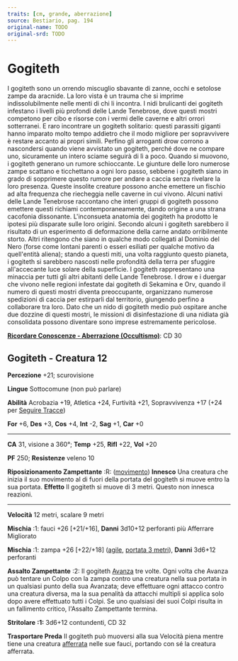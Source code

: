 ```yaml
---
traits: [cm, grande, aberrazione]
source: Bestiario, pag. 194
original-name: TODO
original-srd: TODO
---
```


# Gogiteth

I gogiteth sono un orrendo miscuglio sbavante di zanne, occhi e setolose zampe
da aracnide. La loro vista è un trauma che si imprime indissolubilmente nelle
menti di chi li incontra. I nidi brulicanti dei gogiteth infestano i livelli più
profondi delle Lande Tenebrose, dove questi mostri competono per cibo e risorse
con i vermi delle caverne e altri orrori sotterranei. E raro incontrare un
gogiteth solitario: questi parassiti giganti hanno imparato molto tempo addietro
che il modo migliore per sopravvivere è restare accanto ai propri simili.
Perfino gli arroganti drow corrono a nascondersi quando viene avvistato un
gogiteth, perché dove ne compare uno, sicuramente un intero sciame seguirà di lì
a poco. Quando si muovono, i gogiteth generano un rumore schioccante. Le
giunture delle loro numerose zampe scattano e ticchettano a ogni loro passo,
sebbene i gogiteth siano in grado di sopprimere questo rumore per andare a
caccia senza rivelare la loro presenza. Queste insolite creature possono anche
emettere un fischio ad alta frequenza che riecheggia nelle caverne in cui
vivono. Alcuni nativi delle Lande Tenebrose raccontano che interi gruppi di
gogiteth possono emettere questi richiami contemporaneamente, dando origine a
una strana cacofonia dissonante. L'inconsueta anatomia dei gogiteth ha prodotto
le ipotesi più disparate sulle loro origini. Secondo alcuni i gogiteth sarebbero
il risultato di un esperimento di deformazione della carne andato orribilmente
storto. Altri ritengono che siano in qualche modo collegati al Dominio del Nero
(forse come lontani parenti o esseri esiliati per qualche motivo da quell'entità
aliena); stando a questi miti, una volta raggiunto questo pianeta, i gogiteth si
sarebbero nascosti nelle profondità della terra per sfuggire all'accecante luce
solare della superficie. I gogiteth rappresentano una minaccia per tutti gli
altri abitanti delle Lande Tenebrose. I drow e i duergar che vivono nelle
regioni infestate dai gogiteth di Sekamina e Orv, quando il numero di questi
mostri diventa preoccupante, organizzano numerose spedizioni di caccia per
estirparli dal territorio, giungendo perfino a collaborare tra loro. Dato che un
nido di gogiteth medio può ospitare anche due dozzine di questi mostri, le
missioni di disinfestazione di una nidiata già consolidata possono diventare
sono imprese estremamente pericolose.

**[Ricordare Conoscenze - Aberrazione (Occultismo)](/azioni/abilita/ricordare-conoscenze)**:
CD 30

## Gogiteth - Creatura 12

**Percezione** +21; scurovisione

**Lingue** Sottocomune (non può parlare)

**Abilità** Acrobazia +19, Atletica +24, Furtività +21, Sopravvivenza +17 (+24
per [Seguire Tracce](/azioni/abilita/seguire-tracce))

**For** +6, **Des** +3, **Cos** +4, **Int** -2, **Sag** +1, **Car** +0

---

**CA** 31, visione a 360°; **Temp** +25, **Rifl** +22, **Vol** +20

**PF** 250; **Resistenze** veleno 10

**Riposizionamento Zampettante** :R: ([movimento](/tratti/movimento))
**Innesco** Una creatura che inizia il suo movimento al di fuori della portata
del gogiteth si muove entro la sua portata. **Effetto** Il gogiteth si muove di
3 metri. Questo non innesca reazioni.

---

**Velocità** 12 metri, scalare 9 metri

**Mischia** :1: fauci +26 \[+21/+16], **Danni** 3d10+12 perforanti più Afferrare
Migliorato

**Mischia** :1: zampa +26 \[+22/+18] ([agile](/tratti/agile),
[portata 3 metri](/tratti/portata)), **Danni** 3d6+12 perforanti

**Assalto Zampettante** :2: Il gogiteth [Avanza](/azioni/base/avanzare) tre
volte. Ogni volta che Avanza può tentare un Colpo con la zampa contro una
creatura nella sua portata in un qualsiasi punto della sua Avanzata; deve
effettuare ogni attacco contro una creatura diversa, ma la sua penalità da
attacchi multipli si applica solo dopo avere effettuato tutti i Colpi. Se uno
qualsiasi dei suoi Colpi risulta in un fallimento critico, l'Assalto Zampettante
termina.

**Stritolare** **:1:** 3d6+12 contundenti, CD 32

**Trasportare Preda** Il gogiteth può muoversi alla sua Velocità piena mentre
tiene una creatura [afferrata](/condizioni/afferrato) nelle sue fauci, portando
con sé la creatura afferrata.

